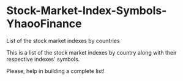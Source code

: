 # Stock-Market-Index-Symbols-YhaooFinance
List of the stock market indexes by countries

This is a list of the stock market indexes by country along with their respective indexes' symbols.

Please, help in building a complete list!
